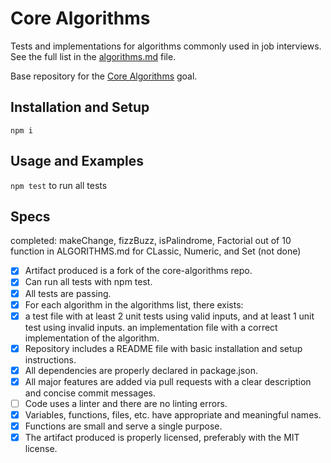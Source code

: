 # Core Algorithms

Tests and implementations for algorithms commonly used in job interviews. See the full list in the [algorithms.md](algorithms.md) file.

Base repository for the [Core Algorithms](http://jsdev.learnersguild.org/goals/123) goal.

## Installation and Setup

`npm i`

## Usage and Examples

`npm test` to run all tests

## Specs
completed: makeChange, fizzBuzz, isPalindrome, Factorial out of 10 function in ALGORITHMS.md for CLassic, Numeric, and Set (not done)

 -[X] Artifact produced is a fork of the core-algorithms repo.
 -[X] Can run all tests with npm test.
 -[X] All tests are passing.
 -[X] For each algorithm in the algorithms list, there exists:
 -[X] a test file with at least 2 unit tests using valid inputs, and at least 1 unit test using invalid inputs.
      an implementation file with a correct implementation of the algorithm.
 -[X] Repository includes a README file with basic installation and setup instructions.
 -[X] All dependencies are properly declared in package.json.
 -[X] All major features are added via pull requests with a clear description and concise commit messages.
 -[ ] Code uses a linter and there are no linting errors.
 -[X] Variables, functions, files, etc. have appropriate and meaningful names.
 -[X] Functions are small and serve a single purpose.
 -[X] The artifact produced is properly licensed, preferably with the MIT license.
